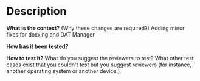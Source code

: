 # Description

**What is the context?** (Why these changes are required?) Adding minor fixes for doxxing and DAT Manager

**How has it been tested?**

**How to test it?** What do you suggest the reviewers to test? What other test cases exist that you couldn't test but
you suggest reviewers (for instance, another operating system or another device.)
